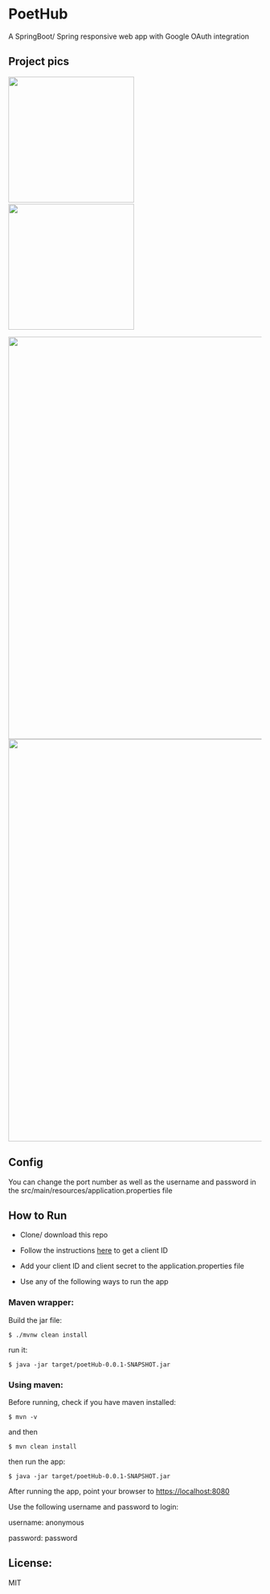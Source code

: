 # PoetHub
A SpringBoot/ Spring responsive web app with Google OAuth integration

<!-- ## Link to the project website
[Live Website](https://poethub.herokuapp.com) -->

## Project pics
<img src ="https://user-images.githubusercontent.com/36819928/44752163-3ac62980-aae8-11e8-9456-d8bb1db55ec8.png" width="250">&nbsp;&nbsp;&nbsp;&nbsp;&nbsp;&nbsp;&nbsp;&nbsp;&nbsp;&nbsp;&nbsp;&nbsp;&nbsp;&nbsp;&nbsp;&nbsp;&nbsp;&nbsp;&nbsp;&nbsp;&nbsp;&nbsp;&nbsp;&nbsp;&nbsp;&nbsp;&nbsp;&nbsp;&nbsp;&nbsp;&nbsp;&nbsp;&nbsp;&nbsp;&nbsp;&nbsp;&nbsp;&nbsp;&nbsp;&nbsp;&nbsp;&nbsp;&nbsp;&nbsp;&nbsp;&nbsp;&nbsp;&nbsp;&nbsp;&nbsp;&nbsp;&nbsp;&nbsp;
<img  src="https://user-images.githubusercontent.com/36819928/44752519-3c442180-aae9-11e8-9cef-d2810c961f4c.png" width="250">

<img  src="https://user-images.githubusercontent.com/36819928/44752402-e0799880-aae8-11e8-9971-9a071b91a4ab.png" width="800">

<img src = "https://user-images.githubusercontent.com/36819928/44752785-166b4c80-aaea-11e8-8143-5ca81a8b816e.png" width="800">

## Config
You can change the port number as well as the username and password
in the src/main/resources/application.properties file

## How to Run
* Clone/ download this repo

* Follow the instructions [here](https://developers.google.com/identity/sign-in/web/sign-in) to get a client ID 

* Add your client ID and client secret to the application.properties file

* Use any of the following ways to run the app

### Maven wrapper:
Build the jar file:
```
$ ./mvnw clean install
```
run it:
```
$ java -jar target/poetHub-0.0.1-SNAPSHOT.jar
```
 
### Using maven:
Before running, check if you have maven installed:
```
$ mvn -v
```
and then
```
$ mvn clean install
```
then run the app:
```
$ java -jar target/poetHub-0.0.1-SNAPSHOT.jar
```

After running the app, point your browser to [https://localhost:8080](https://localhost:8080)

Use the following username and password to login:&nbsp;

username: anonymous

password: password

## License:
MIT
